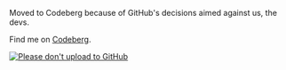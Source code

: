 Moved to Codeberg because of GitHub's decisions aimed against us, the devs.

Find me on [Codeberg](https://codeberg.org/moonydev).

[![Please don't upload to GitHub](https://nogithub.codeberg.page/badge.svg)](https://nogithub.codeberg.page)
